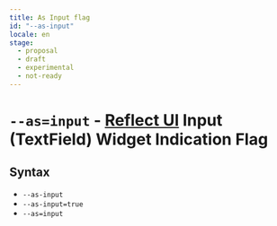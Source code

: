 ```yaml
---
title: As Input flag
id: "--as-input"
locale: en
stage:
  - proposal
  - draft
  - experimental
  - not-ready
---
```


# `--as=input` - [Reflect UI](https://reflect-ui.com) Input (TextField) Widget Indication Flag

## Syntax

- `--as-input`
- `--as-input=true`
- `--as=input`
